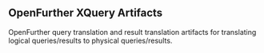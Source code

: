 OpenFurther XQuery Artifacts
----------------------

OpenFurther query translation and result translation artifacts for translating logical queries/results to physical queries/results.
